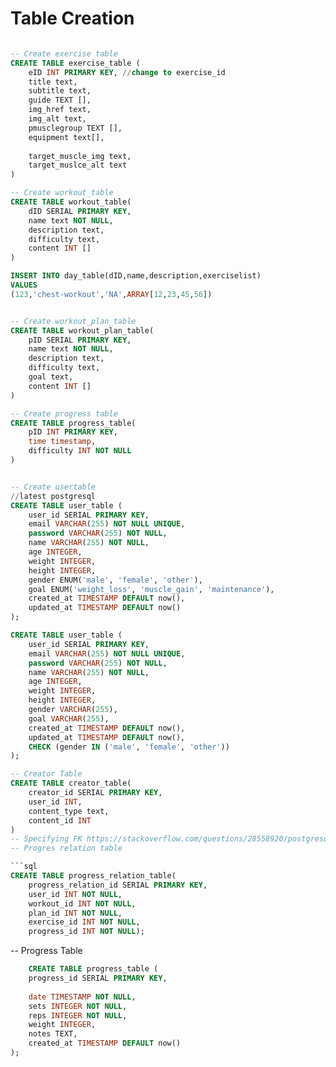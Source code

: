 # Table Creation

```sql

-- Create exercise table
CREATE TABLE exercise_table (
	eID INT PRIMARY KEY, //change to exercise_id
	title text,
	subtitle text,
	guide TEXT [],
	img_href text,
	img_alt text,
	pmusclegroup TEXT [],
	equipment text[],
	
	target_muscle_img text,
	target_muslce_alt text
)

-- Create workout_table
CREATE TABLE workout_table(
	dID SERIAL PRIMARY KEY,
	name text NOT NULL,
	description text,
	difficulty text,
	content INT []
)

INSERT INTO day_table(dID,name,description,exerciselist)
VALUES
(123,'chest-workout','NA',ARRAY[12,23,45,56])


-- Create workout_plan_table
CREATE TABLE workout_plan_table(
	pID SERIAL PRIMARY KEY,
	name text NOT NULL,
	description text,
	difficulty text,
	goal text,
	content INT []
)

-- Create progress table
CREATE TABLE progress_table(
	pID INT PRIMARY KEY,
	time timestamp,
	difficulty INT NOT NULL
)


-- Create usertable
//latest postgresql
CREATE TABLE user_table (
    user_id SERIAL PRIMARY KEY,
    email VARCHAR(255) NOT NULL UNIQUE,
    password VARCHAR(255) NOT NULL,
    name VARCHAR(255) NOT NULL,
    age INTEGER,
    weight INTEGER,
    height INTEGER,
    gender ENUM('male', 'female', 'other'),
    goal ENUM('weight_loss', 'muscle_gain', 'maintenance'),
    created_at TIMESTAMP DEFAULT now(),
    updated_at TIMESTAMP DEFAULT now()
);

CREATE TABLE user_table (
    user_id SERIAL PRIMARY KEY,
    email VARCHAR(255) NOT NULL UNIQUE,
    password VARCHAR(255) NOT NULL,
    name VARCHAR(255) NOT NULL,
    age INTEGER,
    weight INTEGER,
    height INTEGER,
    gender VARCHAR(255),
    goal VARCHAR(255),
    created_at TIMESTAMP DEFAULT now(),
    updated_at TIMESTAMP DEFAULT now(),
    CHECK (gender IN ('male', 'female', 'other'))
);

-- Creator Table
CREATE TABLE creator_table(
	creator_id SERIAL PRIMARY KEY,
	user_id INT,
	content_type text,
	content_id INT
)
-- Specifying FK https://stackoverflow.com/questions/28558920/postgresql-foreign-key-syntax
-- Progres relation table

```sql
CREATE TABLE progress_relation_table(
	progress_relation_id SERIAL PRIMARY KEY,
	user_id INT NOT NULL,
	workout_id INT NOT NULL,
	plan_id INT NOT NULL,
	exercise_id INT NOT NULL,
	progress_id INT NOT NULL);
```
-- Progress Table
```sql
    CREATE TABLE progress_table (
    progress_id SERIAL PRIMARY KEY,
	
    date TIMESTAMP NOT NULL,
    sets INTEGER NOT NULL,
    reps INTEGER NOT NULL,
    weight INTEGER,
    notes TEXT,
    created_at TIMESTAMP DEFAULT now()
);

```

```